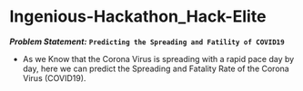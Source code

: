 # Ingenious-Hackathon_Hack-Elite
***Problem Statement:***
**`Predicting the Spreading and Fatility of COVID19`**

* As we Know that the Corona Virus is spreading with a rapid pace day by day, here we can predict the Spreading  and Fatality Rate of the Corona Virus (COVID19).

